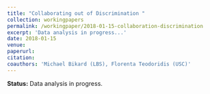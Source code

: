 ```yaml
---
title: "Collaborating out of Discrimination "
collection: workingpapers
permalink: /workingpaper/2018-01-15-collaboration-discrimination
excerpt: 'Data analysis in progress...'
date: 2018-01-15
venue: 
paperurl: 
citation:
coauthors: 'Michael Bikard (LBS), Florenta Teodoridis (USC)'
---
```

<b>Status:</b> Data analysis in progress.


